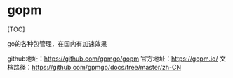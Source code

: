# gopm

[TOC]

go的各种包管理，在国内有加速效果

github地址：https://github.com/gpmgo/gopm
官方地址：https://gopm.io/
文档路径：https://github.com/gpmgo/docs/tree/master/zh-CN